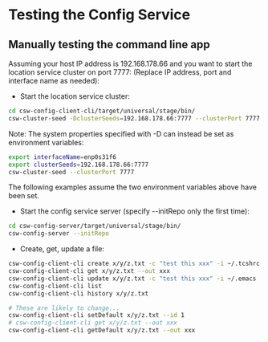 Testing the Config Service
==========================

Manually testing the command line app
-------------------------------------

Assuming your host IP address is 192.168.178.66 and you want to start the location service cluster on port 7777:
(Replace IP address, port and interface name as needed):

* Start the location service cluster:

```bash
cd csw-config-client-cli/target/universal/stage/bin/
csw-cluster-seed -DclusterSeeds=192.168.178.66:7777 --clusterPort 7777 -DinterfaceName=enp0s31f6
```

Note: The system properties specified with -D can instead be set as environment variables:

```bash
export interfaceName=enp0s31f6
export clusterSeeds=192.168.178.66:7777
csw-cluster-seed --clusterPort 7777
```

The following examples assume the two environment variables above have been set.

* Start the config service server (specify --initRepo only the first time):

```bash
cd csw-config-server/target/universal/stage/bin/
csw-config-server --initRepo
```
 
* Create, get, update a file:

```bash
csw-config-client-cli create x/y/z.txt -c "test this xxx" -i ~/.tcshrc
csw-config-client-cli get x/y/z.txt --out xxx
csw-config-client-cli update x/y/z.txt -c "test this xxx" -i ~/.emacs
csw-config-client-cli list
csw-config-client-cli history x/y/z.txt

# These are likely to change...
csw-config-client-cli setDefault x/y/z.txt --id 1
# csw-config-client-cli get x/y/z.txt --out xxx
csw-config-client-cli getDefault x/y/z.txt --out xxx
```
